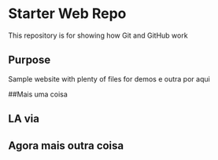 # Starter Web Repo

This repository is for showing how Git and GitHub work

## Purpose

Sample website with plenty of files for demos
e outra por aqui


##Mais uma coisa

## LA via
## Agora mais outra coisa
